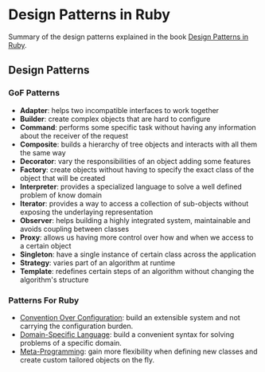 # Design Patterns in Ruby

Summary of the design patterns explained in the book [Design Patterns in Ruby](http://designpatternsinruby.com/).

## Design Patterns

### GoF Patterns
* **Adapter**: helps two incompatible interfaces to work together
* **Builder**: create complex objects that are hard to configure
* **Command**: performs some specific task without having any information about the receiver of the request
* **Composite**: builds a hierarchy of tree objects and interacts with all them the same way
* **Decorator**: vary the responsibilities of an object adding some features
* **Factory**: create objects without having to specify the exact class of the object that will be created
* **Interpreter**: provides a specialized language to solve a well defined problem of know domain
* **Iterator**: provides a way to access a collection of sub-objects without exposing the underlaying representation
* **Observer**: helps building a highly integrated system, maintainable and avoids coupling between classes
* **Proxy**: allows us having more control over how and when we access to a certain object
* **Singleton**: have a single instance of certain class across the application
* **Strategy**: varies part of an algorithm at runtime
* **Template**: redefines certain steps of an algorithm without changing the algorithm's structure


### Patterns For Ruby

* [Convention Over Configuration](https://rubyonrails.org/doctrine/#convention-over-configuration): build an extensible system and not carrying the configuration burden.
* [Domain-Specific Language](https://robots.thoughtbot.com/writing-a-domain-specific-language-in-ruby): build a convenient syntax for solving problems of a specific domain.
* [Meta-Programming](https://www.toptal.com/ruby/ruby-metaprogramming-cooler-than-it-sounds): gain more flexibility when defining new classes and create custom tailored objects on the fly.
